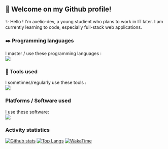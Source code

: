 ## 👋 Welcome on my Github profile! 
✨ Hello ! I'm axelio-dev, a young studient who plans to work in IT later. I am currently learning to code, especially full-stack web applications.

### ✒️ Programming languages

I master / use these programming languages :
<br /><a href="#">[![](https://skillicons.dev/icons?i=html,css,js,ts,&theme=dark)]()</a>

### 🧰 Tools used

I sometimes/regularly use these tools :
<br /><a href="#">[![](https://skillicons.dev/icons?i=nextjs,react,tailwind,mongodb,git,&theme=dark)]()</a>

### Platforms / Software used

I use these software:
<br /><a href="#">[![](https://skillicons.dev/icons?i=github,vscode,visualstudio,discord&theme=dark)]()</a>

### Activity statistics

<a href="#">![Github stats](https://github-readme-stats.vercel.app/api?username=axelio-dev&theme=blueberry&show_icons=true&hide_border=true&line_height=20)</a>
<a href="#">![Top Langs](https://github-readme-stats.vercel.app/api/top-langs/?username=axelio-dev&exclude_repo=game-of-life&layout=compact&theme=blueberry&hide_border=true)</a>
<a href="#">![WakaTime](https://github-readme-stats.vercel.app/api/wakatime/?username=axelio-dev&theme=blueberry&layout=compact&hide_border=true&langs_count=6)</a>
